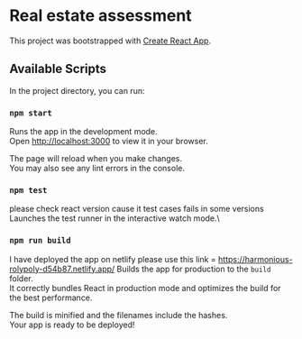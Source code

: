 
<!-- IMP note we need to click on search button after updated url through query params i created functionality in this way -->

# Real estate assessment

This project was bootstrapped with [Create React App](https://github.com/facebook/create-react-app).

## Available Scripts

In the project directory, you can run:

### `npm start`

Runs the app in the development mode.\
Open [http://localhost:3000](http://localhost:3000) to view it in your browser.

The page will reload when you make changes.\
You may also see any lint errors in the console.

### `npm test`
please  check react version cause it test cases fails in some versions
Launches the test runner in the interactive watch mode.\


### `npm run build`
I have deployed the app on netlify please use this link = https://harmonious-rolypoly-d54b87.netlify.app/
Builds the app for production to the `build` folder.\
It correctly bundles React in production mode and optimizes the build for the best performance.

The build is minified and the filenames include the hashes.\
Your app is ready to be deployed!

